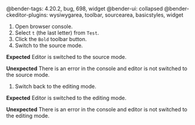 @bender-tags: 4.20.2, bug, 698, widget
@bender-ui: collapsed
@bender-ckeditor-plugins: wysiwygarea, toolbar, sourcearea, basicstyles, widget

1. Open browser console.
1. Select `t` (the last letter) from `Test`.
1. Click the `Bold` toolbar button.
1. Switch to the source mode.

**Expected** Editor is switched to the source mode.

**Unexpected** There is an error in the console and editor is not switched to the source mode.

1. Switch back to the editing mode.

**Expected** Editor is switched to the editing mode.

**Unexpected** There is an error in the console and editor is not switched to the editing mode.
